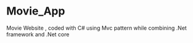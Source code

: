 # Movie_App
 Movie Website , coded with C# using Mvc pattern while combining .Net framework and .Net core

